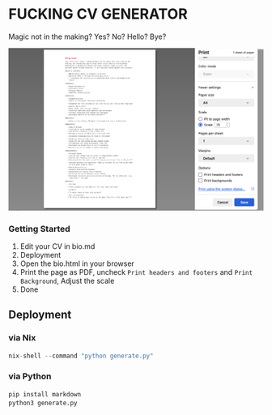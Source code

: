 # FUCKING CV GENERATOR

Magic not in the making? Yes? No? Hello? Bye?

![](/docs/sample.png)

### Getting Started
1. Edit your CV in bio.md
2. Deployment
3. Open the bio.html in your browser
4. Print the page as PDF, uncheck `Print headers and footers` and `Print Background`, Adjust the scale
5. Done


## Deployment
### via Nix
```nix
nix-shell --command "python generate.py"
```
### via Python
```bash
pip install markdown
python3 generate.py
```